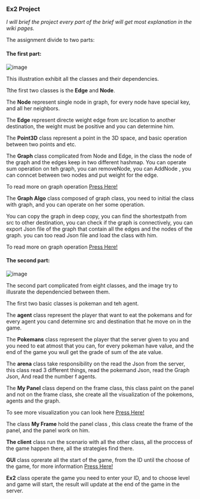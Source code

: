 ### Ex2 Project 

*I will brief the project every part of the brief will get most explanation in the wiki pages.*

The assignment divide to two parts:

#### The first part:

![image](https://user-images.githubusercontent.com/61500507/102008619-a0329880-3d3a-11eb-9805-56823c361469.png)

This illustration exhibit all the classes and their dependencies.

Tthe first two classes is the **Edge** and **Node**.

The **Node** represent single node in graph, for every node have special key, and all her neighbors.

The **Edge** represent directe weight edge from src location to another destination, the weight must be positive and you can determine him.

The **Point3D** class represent a point in the 3D space, and basic operation between two points and etc.

The **Graph** class complicated from Node and Edge, in the class the node of the graph and the edges keep in two different hashmap. 
You can operate sum operation on teh graph, you can removeNode, you can AddNode , you can conncet between two nodes and put weight for the edge.

To read more on graph operation [Press Here!](https://github.com/EN555/ex2/wiki/Graph)

The **Graph Algo** class composed of graph class, you need to initial the class with graph, and you can operate on her some operation.

You can copy the graph in deep copy, you can find the shortestpath from src to other destination, you can check if the graph is connectively,
you can export Json file of the graph that contain all the edges and the nodes of the graph. you can too read Json file and load the class with him.

To read more on graph operation [Press Here!](https://github.com/EN555/ex2/wiki/Algorithms)

#### The second part:

![image](https://user-images.githubusercontent.com/61500507/102008991-26e87500-3d3d-11eb-8a5f-b58049a2dcef.png)

The second part complicated from eight classes, and the image try to illusrate the dependencied between them.

The first two basic classes is pokeman and teh agent.

The **agent** class represent the player that want to eat the pokemans and for every agent you cand determine src and destination that he move on in the game.

The **Pokemans** class represent the player that the server given to you and you need to eat atmost that you can, for every pokeman have value, 
and the end of the game you wull get the grade of sum of the ate value. 

The **arena** class take responsibility on the read the Json from the server, this class read 3 different things, read the pokemand Json, read the Graph
Json, And read the number f agents.

The **My Panel** class depend on the frame class, this class paint on the panel and not on the frame class, she create all the visualization of the pokemons, agents
and the graph.

To see more visualization you can look here [Press Here!](https://github.com/EN555/ex2/wiki/Game-Proccess)

The class **My Frame** hold the panel class , this class create the frame of the panel, and the panel work on him.

**The client** class run the scenario with all the other class, all the proccess of the game happen there, all the strategies find there.

**GUI** class oprerate all the start of the game, from the ID until the choose of the game, for more information [Press Here!](https://github.com/EN555/ex2/wiki/Game-Proccess)

**Ex2** class operate the game you need to enter your ID, and to choose level and game will start, the result will update at the end of the game in the server.














